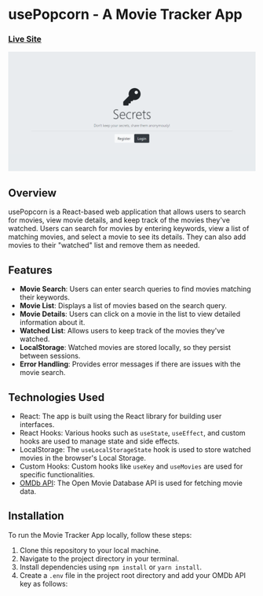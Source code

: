 # usePopcorn - A Movie Tracker App

### [Live Site](https://usepopcorn-reactjs.netlify.app/)

![usePopcorn](https://github.com/ehasan8115/Secrets-Authentication/blob/master/public/images/secrets-home.png?raw=true)

## Overview

usePopcorn is a React-based web application that allows users to search for movies, view movie details, and keep track of the movies they've watched. Users can search for movies by entering keywords, view a list of matching movies, and select a movie to see its details. They can also add movies to their "watched" list and remove them as needed.

## Features

- **Movie Search**: Users can enter search queries to find movies matching their keywords.
- **Movie List**: Displays a list of movies based on the search query.
- **Movie Details**: Users can click on a movie in the list to view detailed information about it.
- **Watched List**: Allows users to keep track of the movies they've watched.
- **LocalStorage**: Watched movies are stored locally, so they persist between sessions.
- **Error Handling**: Provides error messages if there are issues with the movie search.

## Technologies Used

- React: The app is built using the React library for building user interfaces.
- React Hooks: Various hooks such as `useState`, `useEffect`, and custom hooks are used to manage state and side effects.
- LocalStorage: The `useLocalStorageState` hook is used to store watched movies in the browser's Local Storage.
- Custom Hooks: Custom hooks like `useKey` and `useMovies` are used for specific functionalities.
- [OMDb API](https://www.omdbapi.com/): The Open Movie Database API is used for fetching movie data.

## Installation

To run the Movie Tracker App locally, follow these steps:

1. Clone this repository to your local machine.
2. Navigate to the project directory in your terminal.
3. Install dependencies using `npm install` or `yarn install`.
4. Create a `.env` file in the project root directory and add your OMDb API key as follows:
